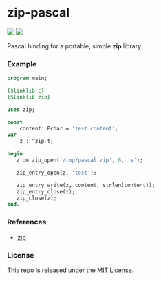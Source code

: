 # zip-pascal

[![](https://img.shields.io/github/v/tag/thechampagne/zip-pascal?label=version)](https://github.com/thechampagne/zip-pascal/releases/latest) [![](https://img.shields.io/github/license/thechampagne/zip-pascal)](https://github.com/thechampagne/zip-pascal/blob/main/LICENSE)

Pascal binding for a portable, simple **zip** library.

### Example
```pas
program main;

{$linklib c}
{$linklib zip}

uses zip;

const
	content: Pchar = 'test content'; 
var
	z : ^zip_t;

begin
   z := zip_open('/tmp/pascal.zip', 6, 'w');

   zip_entry_open(z, 'test');

   zip_entry_write(z, content, strlen(content));
   zip_entry_close(z);
   zip_close(z);
end.
```

### References
 - [zip](https://github.com/kuba--/zip)

### License

This repo is released under the [MIT License](https://github.com/thechampagne/zip-pascal/blob/main/LICENSE).

